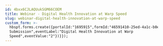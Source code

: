 ```yaml
---
id: 4bxx6CJLAQUukSGM66COEM
title: Webinar - Digital Health Innovation at Warp Speed
slug: webinar-digital-health-innovation-at-warp-speed
custom_form: >-
  hbspt.forms.create({portalId:"1695915",formId:"46591410-25ed-4a1c-b0e8-51954a23d8b9",target:"#hsFormContainer",css:"",onFormSubmit:function(e){window.dataLayer=window.dataLayer||[],window.dataLayer.push({event:"GAEvent",eventCategory:"Webinar",eventAction:"Form
  Submission",eventLabel:"Digital Health Innovation at Warp
  Speed",eventValue:"2"})}});
---
```


  
